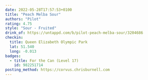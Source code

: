```yaml
---
date: 2022-05-28T17:57:53+0100
title: "Peach Melba Sour"
authors: "Pilot"
rating: 4.75
style: "Sour - Fruited"
drink_of: https://untappd.com/b/pilot-peach-melba-sour/3204686
checkin:
  title: Queen Elizabeth Olympic Park
  lat: 51.540
  long: -0.013
badges:
  - title: For the Can (Level 17)
    id: 982251714
posting_method: https://corvus.chrisburnell.com
---
```

